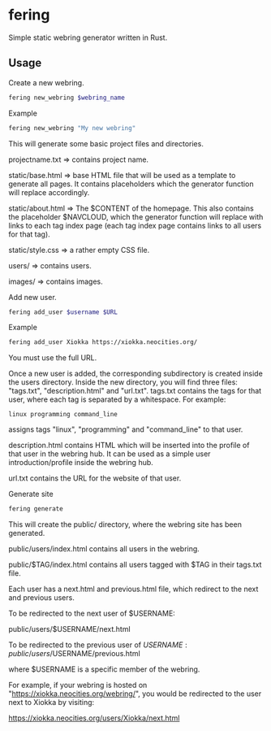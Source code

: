# fering
Simple static webring generator written in Rust.

## Usage
Create a new webring.
```bash
fering new_webring $webring_name
```
Example
```bash
fering new_webring "My new webring"
```
This will generate some basic project files and directories.

projectname.txt => contains project name.

static/base.html => base HTML file that will be used as a template to generate all pages. It contains placeholders which the generator function will replace accordingly.

static/about.html => The $CONTENT of the homepage. This also contains the placeholder $NAVCLOUD, which the generator function will replace with links to each tag index page (each tag index page contains links to all users for that tag).

static/style.css => a rather empty CSS file.

users/ => contains users.

images/ => contains images.

Add new user.
```bash
fering add_user $username $URL
```
Example
```bash
fering add_user Xiokka https://xiokka.neocities.org/
```
You must use the full URL.

Once a new user is added, the corresponding subdirectory is created inside the users directory. Inside the new directory, you will find three files: "tags.txt", "description.html" and "url.txt".
tags.txt contains the tags for that user, where each tag is separated by a whitespace. For example:
```
linux programming command_line
```
assigns tags "linux", "programming" and "command_line" to that user.

description.html contains HTML which will be inserted into the profile of that user in the webring hub. It can be used as a simple user introduction/profile inside the webring hub.

url.txt contains the URL for the website of that user.

Generate site
```bash
fering generate
```
This will create the public/ directory, where the webring site has been generated.

public/users/index.html contains all users in the webring.

public/$TAG/index.html contains all users tagged with $TAG in their tags.txt file.

Each user has a next.html and previous.html file, which redirect to the next and previous users.


To be redirected to the next user of $USERNAME:

public/users/$USERNAME/next.html


To be redirected to the previous user of $USERNAME:
public/users/$USERNAME/previous.html

where $USERNAME is a specific member of the webring.


For example, if your webring is hosted on "https://xiokka.neocities.org/webring/", you would be redirected to the user next to Xiokka by visiting:

https://xiokka.neocities.org/users/Xiokka/next.html
